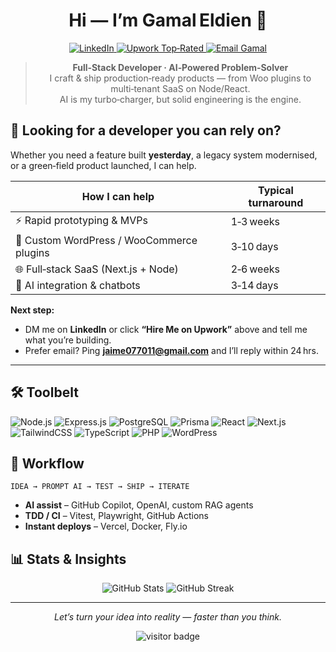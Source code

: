 <h1 align="center">Hi — I’m <strong>Gamal Eldien</strong> 👋</h1>

<p align="center">
  <a href="https://www.linkedin.com/in/gamal-eldien-gamal-07813b208/">
    <img src="https://img.shields.io/badge/LinkedIn-Message&nbsp;Me-blue?logo=linkedin" alt="LinkedIn">
  </a>
  <a href="https://upwork.com/freelancers/gamaleldiengamal">
    <img src="https://img.shields.io/badge/Upwork-Hire&nbsp;Me&nbsp;on&nbsp;Upwork-success?logo=upwork" alt="Upwork Top‑Rated">
  </a>
  <a href="mailto:jaime077011@gmail.com">
    <img src="https://img.shields.io/badge/Email-Let's&nbsp;Build&nbsp;Together-red?logo=gmail&logoColor=white" alt="Email Gamal">
  </a>
</p>

<blockquote align="center">
  <b>Full‑Stack Developer · AI‑Powered Problem‑Solver</b><br>
  I craft & ship production‑ready products — from Woo plugins to multi‑tenant SaaS on Node/React.<br>
  AI is my turbo‑charger, but solid engineering is the engine.
</blockquote>

## 💼 Looking for a developer you can rely on?
Whether you need a feature built **yesterday**, a legacy system modernised, or a green‑field product launched, I can help.

| How I can help | Typical turnaround |
|----------------|--------------------|
| ⚡ Rapid prototyping & MVPs | 1‑3 weeks |
| 🔌 Custom WordPress / WooCommerce plugins | 3‑10 days |
| 🌐 Full‑stack SaaS (Next.js + Node) | 2‑6 weeks |
| 🧠 AI integration & chatbots | 3‑14 days |

**Next step:**  
- DM me on **LinkedIn** or click **“Hire Me on Upwork”** above and tell me what you’re building.  
- Prefer email? Ping **jaime077011@gmail.com** and I’ll reply within 24 hrs.

---

## 🛠️ Toolbelt
![Node.js](https://img.shields.io/badge/Node.js-181717?logo=node.js&logoColor=white)
![Express.js](https://img.shields.io/badge/Express.js-181717?logo=express&logoColor=white)
![PostgreSQL](https://img.shields.io/badge/PostgreSQL-4169E1?logo=postgresql&logoColor=white)
![Prisma](https://img.shields.io/badge/Prisma-2D3748?logo=prisma)
![React](https://img.shields.io/badge/React-61DAFB?logo=react&logoColor=black)
![Next.js](https://img.shields.io/badge/Next.js-000000?logo=nextdotjs&logoColor=white)
![TailwindCSS](https://img.shields.io/badge/TailwindCSS-06B6D4?logo=tailwindcss&logoColor=white)
![TypeScript](https://img.shields.io/badge/TypeScript-007ACC?logo=typescript&logoColor=white)
![PHP](https://img.shields.io/badge/PHP-777BB4?logo=php&logoColor=white)
![WordPress](https://img.shields.io/badge/WordPress-21759B?logo=wordpress&logoColor=white)

## 🚀 Workflow
```text
IDEA → PROMPT AI → TEST → SHIP → ITERATE
```
- **AI assist** – GitHub Copilot, OpenAI, custom RAG agents  
- **TDD / CI** – Vitest, Playwright, GitHub Actions  
- **Instant deploys** – Vercel, Docker, Fly.io

## 📊 Stats & Insights
<p align="center">
  <img src="https://github-readme-stats.vercel.app/api?username=Jaime077011&show_icons=true&rank_icon=percentile&hide_rank=false" alt="GitHub Stats">
  <img src="https://github-readme-streak-stats.herokuapp.com/?user=Jaime077011&fire=E4405F" alt="GitHub Streak">
</p>

---

<p align="center"><em>Let’s turn your idea into reality — faster than you think.</em></p>

<p align="center">
  <img src="https://visitor-badge.laobi.icu/badge?page_id=Jaime077011" alt="visitor badge">
</p>
